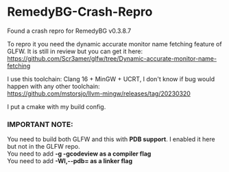 # RemedyBG-Crash-Repro
Found a crash repro for RemedyBG  v0.3.8.7

To repro it you need the dynamic accurate monitor name fetching feature of GLFW. It is still in review but you can get it here:  
https://github.com/Scr3amer/glfw/tree/Dynamic-accurate-monitor-name-fetching

I use this toolchain: Clang 16 + MinGW + UCRT, I don't know if bug would happen with any other toolchain:  
https://github.com/mstorsjo/llvm-mingw/releases/tag/20230320

I put a cmake with my build config.

### IMPORTANT NOTE:  
You need to build both GLFW and this with **PDB support**. I enabled it here but not in the GLFW repo.  
You need to add **-g -gcodeview as a compiler flag**  
You need to add **-Wl,--pdb= as a linker flag**
